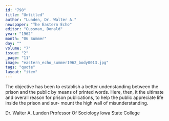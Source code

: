 ```yaml
---
id: "798"
title: "Untitled"
author: "Lunden, Dr. Walter A."
newspaper: "The Eastern Echo"
editor: "Gussman, Donald"
year: "1962"
month: "06 Summer"
day: ""
volume: "7"
issue: "2"
_page: "11"
image: "eastern_echo_summer1962_body0013.jpg"
tags: "quote"
layout: "item"
---
```

The objective has been to establish a better
undenstanding between the prison and the
public by means of printed words. Here,
then, it the ultimate and overall reason
for prison publications, to help the public
appreciate life inside the prison and sur-
mount the high wall of misunderstanding.

Dr. Walter A. Lunden
Professor Of Sociology
lowa State College
